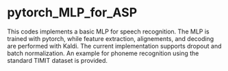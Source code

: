 # pytorch_MLP_for_ASP
This codes implements a basic MLP for speech recognition. The MLP  is trained  with pytorch, while feature extraction, alignements, and decoding are performed with Kaldi.  The current implementation supports dropout and batch normalization. An example for phoneme recognition using the standard TIMIT dataset is provided. 

